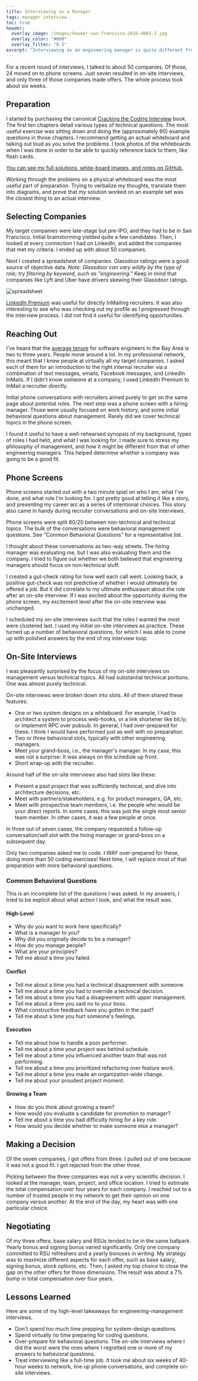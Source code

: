 ```yaml
---
title: Interviewing as a Manager
tags: manager interview
toc: true
header:
  overlay_image: /images/header-san-fransisco-2016-4003-2.jpg
  overlay_color: "#000"
  overlay_filter: "0.5"
excerpt: "Interviewing as an engineering manager is quite different from interviewing as an individual contributor."
---
```


For a recent round of interviews, I talked to about 50 companies. Of those, 24 moved on to phone screens. Just seven resulted in on-site interviews, and only three of those companies made offers. The whole process took about six weeks.

## Preparation

I started by purchasing the canonical [Cracking the Coding Interview](https://www.amazon.com/Cracking-Coding-Interview-Programming-Questions/dp/098478280X) book. The first ten chapters detail various types of technical questions. The most useful exercise was sitting down and doing the (approximately 60) example questions in those chapters. I recommend getting an actual whiteboard and talking out loud as you solve the problems. I took photos of the whiteboards when I was done in order to be able to quickly reference back to them, like flash cards.

[You can see my full solutions, white-board images, and notes on GitHub.](https://github.com/chase-seibert/cracking-the-coding-interview)

Working through the problems on a physical whiteboard was the most useful part of preparation. Trying to verbalize my thoughts, translate them into diagrams, and prove that my solution worked on an example set was the closest thing to an actual interview.

## Selecting Companies

My target companies were late-stage but pre-IPO, and they had to be in San Francisco. Initial brainstorming yielded quite a few candidates. Then, I looked at every connection I had on LinkedIn, and added the companies that met my criteria. I ended up with about 50 companies.

Next I created a spreadsheet of companies. Glassdoor ratings were a good source of objective data. _Note: Glassdoor can vary wildly by the type of role; try filtering by keyword, such as "engineering."_ Keep in mind that companies like Lyft and Uber have drivers skewing their Glassdoor ratings.

![spreadsheet](/blog/images/interviews-company-sheet.png)

[LinkedIn Premium](https://premium.linkedin.com/) was useful for directly InMailing recruiters. It was also interesting to see who was checking out my profile as I progressed through the interview process. I did not find it useful for identifying opportunities.

## Reaching Out

I've heard that the [average tenure](https://www.quora.com/What-is-the-average-tenure-of-a-software-engineer-in-a-silicon-valley-company) for software engineers in the Bay Area is two to three years. People move around a lot. In my professional network, this meant that I knew people at virtually all my target companies. I asked each of them for an introduction to the right internal recruiter via a combination of text messages, emails, Facebook messages, and LinkedIn InMails. If I didn't know someone at a company, I used LinkedIn Premium to InMail a recruiter directly.

Initial phone conversations with recruiters aimed purely to get on the same page about potential roles. The next step was a phone screen with a hiring manager. Those were usually focused on work history, and some initial behavioral questions about management. Rarely did we cover technical topics in the phone screen.

I found it useful to have a well-rehearsed synopsis of my background, types of roles I had held, and what I was looking for. I made sure to stress my philosophy of management, and how it might be different from that of other engineering managers. This helped determine whether a company was going to be a good fit.

## Phone Screens

Phone screens started out with a two minute spiel on who I am, what I've done, and what role I'm looking for. I got pretty good at telling it like a story, and presenting my career arc as a series of intentional choices. This story also came in handy during recruiter conversations and on-site interviews.

 Phone screens were split 80/20 between non-technical and technical topics. The bulk of the conversations were behavioral management questions. See "Common Behavioral Questions" for a representative list.

I thought about these conversations as two-way streets. The hiring manager was evaluating me, but I was also evaluating them and the company. I tried to  figure out whether we both believed that engineering managers should focus on non-technical stuff.

I created a gut-check rating for how well each call went. Looking back, a positive gut-check was not predictive of whether I would ultimately be offered a job. But it did correlate to my ultimate enthusiasm about the role after an on-site interview: If I was excited about the opportunity during the phone screen, my excitement level after the on-site interview was unchanged.

I scheduled my on-site interviews such that the roles I wanted the most were clustered last. I used my initial on-site interviews as practice. These turned up a number of behavioral questions, for which I was able to come up with polished answers by the end of my interview loop.

## On-Site Interviews

I was pleasantly surprised by the focus of my on-site interviews on management versus technical topics. All had substantial technical portions. One was almost purely technical.

On-site interviews were broken down into slots. All of them shared these features:

- One or two system designs on a whiteboard. For example, I had to architect a system to process web-hooks, or a link shortener like bit.ly; or implement RPC over pubsub. In general, I had over-prepared for these. I think I would have performed just as well with no preparation.
- Two or three behavioral slots, typically with other engineering managers.
- Meet your grand-boss, i.e., the manager's manager. In my case, this was not a surprise: It was always on the schedule up front.
- Short wrap-up with the recruiter.

Around half of the on-site interviews also had slots like these:

- Present a past project that was sufficiently technical, and dive into architecture decisions, etc.
- Meet with partners/stakeholders, e.g. for product managers, QA, etc.
- Meet with prospective team members, i.e. the people who would be your direct reports. In some cases, this was just the single most senior team member. In other cases, it was a few people at once.

In three out of seven cases, the company requested a follow-up conversation/sell slot with the hiring manager or grand-boss on a subsequent day.

Only two companies asked me to code. I WAY over-prepared for these, doing more than 50 coding exercises! Next time, I will replace most of that preparation with more behavioral questions.

### Common Behavioral Questions

This is an incomplete list of the questions I was asked. In my answers, I tried to be explicit about what action I took, and what the result was.

#### High-Level

- Why do you want to work here specifically?
- What is a manager to you?
- Why did you originally decide to be a manager?
- How do you manage people?
- What are your principles?
- Tell me about a time you failed.

#### Conflict

- Tell me about a time you had a technical disagreement with someone.
- Tell me about a time you had to override a technical decision.
- Tell me about a time you had a disagreement with upper management.
- Tell me about a time you said no to your boss.
- What constructive feedback have you gotten in the past?
- Tell me about a time you hurt someone's feelings.

#### Execution

- Tell me about how to handle a poor performer.
- Tell me about a time your project was behind schedule.
- Tell me about a time you influenced another team that was not performing.
- Tell me about a time you prioritized refactoring over feature work.
- Tell me about a time you made an organization-wide change.
- Tell me about your proudest project moment.

#### Growing a Team

- How do you think about growing a team?
- How would you evaluate a candidate for promotion to manager?
- Tell me about a time you had difficulty hiring for a key role.
- How would you decide whether to make someone else a manager?

## Making a Decision

Of the seven companies, I got offers from three. I pulled out of one because it was not a good fit. I got rejected from the other three.

Picking between the three companies was not a very scientific decision. I looked at the manager, team, project, and office location. I tried to estimate the total compensation over four years for each company. I reached out to a number of trusted people in my network to get their opinion on one company versus another. At the end of the day, my heart was with one particular choice.

## Negotiating

Of my three offers, base salary and RSUs tended to be in the same ballpark. Yearly bonus and signing bonus varied significantly. Only one company committed to RSU refreshers and a yearly bonuses in writing. My strategy was to maximize different aspects for each offer, such as base salary, signing bonus, stock options, etc. Then, I asked my top choice to close the gap on the other offers for those dimensions. The result was about a 7% bump in total compensation over four years.

## Lessons Learned

Here are some of my high-level takeaways for engineering-management interviews.

- Don't spend too much time prepping for system-design questions.
- Spend virtually no time preparing for coding questions.
- Over-prepare for behavioral questions. The on-site interviews where I did the worst were the ones where I regretted one or more of my answers to behavioral questions.
- Treat interviewing like a full-time job. It took me about six weeks of 40-hour weeks to network, line up phone conversations, and complete on-site interviews.
